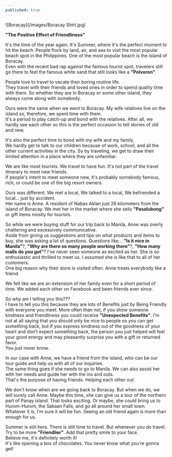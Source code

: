 ```yaml
---
published: true
---
```

![Boracay](/images/Boracay Shirt.jpg)

**"The Positive Effect of Friendliness"**

It's the time of the year again. It's Summer, where it's the perfect moment to hit the beach. 
People flock by land, air, and sea to visit the most popular beach spot in the Philippines. 
One of the most popular beach is the island of Boracay.   
Even with the recent bad rap against the famous tourist spot, travelers still go there to feel the famous white sand that still looks like a **"Polvoron"**.  

People love to travel to vacate their boring routine life.   
They travel with their friends and loved ones in order to spend quality time with them. 
So whether they are in Boracay or some other island, they always come along with somebody. 

Ours were the same when we went to Boracay. My wife relatives live on the island so, therefore, we spent time with them.   
It's a period to play catch-up and bond with the relatives. 
After all, we hardly see each other so this is the perfect occasion to tell stories of old and new.

It's also the perfect time to bond with my wife and my family.   
We hardly get to talk to our children because of work, school, and all the other current activities in the city. 
So by traveling, we get to draw their limited attention in a place where they are unfamiliar.

We are like most tourists. We travel to have fun. It's not part of the travel itinerary to meet new friends.   
If people's intent to meet someone new, it's probably somebody famous, rich, or could be one of the big resort owners.

Ours was different. We met a local, We talked to a local, We befriended a local... just by accident.   
Her name is Anne. A resident of Nabas Aklan just 26 kilometers from the island of Boracay. 
We met her in the market where she sells **"Pasalubong"** or gift items mostly for tourists.

So while we were buying stuff for our trip back to Manila, Anne was overly chattering and excessively communicative.   
Aside from giving us suggestions and tips on what products and items to buy, she was asking a lot of questions.
Questions like... **"Is it nice in Manila"**?, **"Why are there so many people working there"**?, **"How many malls do you got"**?
I've never seen someone as excited as her. She is so enthusiastic and thrilled to meet us. I assumed she is like that to all of her customers.   
One big reason why their store is visited often. Anne treats everybody like a friend. 

We felt like we are an extension of her family even for a short period of time. We added each other on Facebook and been friends ever since. 

So why am I telling you this???   
I have to tell you this because they are lots of Benefits just by Being Friendly with everyone you meet.
More often than not, if you show someone kindness and friendliness you could receive **"Unexpected Benefits"**. 
I’m not at all saying that you should only be nice to people so you can get something back, but if you express kindness out of the goodness of your heart and don’t expect something back, the person you just helped will feel your good energy and may pleasantly surprise you with a gift or returned favor.   
You just never know.

In our case with Anne, we have a friend from the island, who can be our tour guide and help us with all of our inquiries.   
The same thing goes if she needs to go to Manila. We can also assist her with her needs and guide her with the ins and outs.   
That's the purpose of having friends. Helping each other out.

We don't know when are we going back to Boracay. But when we do, we will surely call Anne. Maybe this time, she can give us a tour of the northern part of Panay island. That looks exciting. 
Or maybe, she could bring us to Hurom-Hurom, the Sakaan Falls, and go all around her small town.   
Whatever it is, I'm sure it will be fun. Seeing an old friend again is more than enough for us.

Summer is still here. There is still time to travel. But whenever you do travel. Try to be more **"Friendlier"**. Add that pretty smile to your face.   
Believe me, it's definitely worth it!   
It's like opening a box of chocolates. You never know what you're gonna get!
